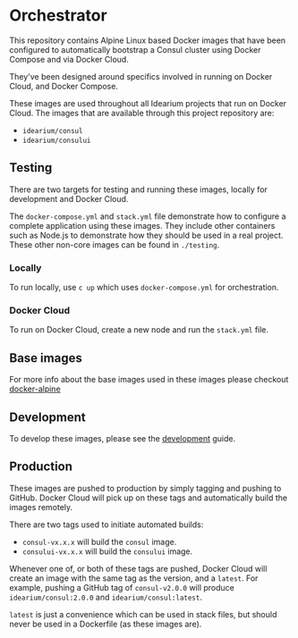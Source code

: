 # Orchestrator

This repository contains Alpine Linux based Docker images that have been configured to automatically bootstrap a Consul cluster using Docker Compose and via Docker Cloud.

They've been designed around specifics involved in running on Docker Cloud, and Docker Compose.

These images are used throughout all Idearium projects that run on Docker Cloud. The images that are available through this project repository are:

- `idearium/consul`
- `idearium/consului`

## Testing

There are two targets for testing and running these images, locally for development and Docker Cloud.

The `docker-compose.yml` and `stack.yml` file demonstrate how to configure a complete application using these images. They include other containers such as Node.js to demonstrate how they should be used in a real project. These other non-core images can be found in `./testing`.

### Locally

To run locally, use `c up` which uses `docker-compose.yml` for orchestration.

### Docker Cloud

To run on Docker Cloud, create a new node and run the `stack.yml` file.

## Base images

For more info about the base images used in these images please checkout [docker-alpine](https://github.com/smebberson/docker-alpine)

## Development

To develop these images, please see the [development](./DEVELOPMENT.md) guide.

## Production

These images are pushed to production by simply tagging and pushing to GitHub. Docker Cloud will pick up on these tags and automatically build the images remotely.

There are two tags used to initiate automated builds:

- `consul-vx.x.x` will build the `consul` image.
- `consului-vx.x.x` will build the `consului` image.

Whenever one of, or both of these tags are pushed, Docker Cloud will create an image with the same tag as the version, and a `latest`. For example, pushing a GitHub tag of `consul-v2.0.0` will produce `idearium/consul:2.0.0` and `idearium/consul:latest`.

`latest` is just a convenience which can be used in stack files, but should never be used in a Dockerfile (as these images are).
